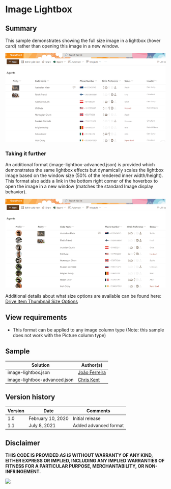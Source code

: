 # Image Lightbox

## Summary
This sample demonstrates showing the full size image in a lightbox (hover card) rather than opening this image in a new window.

![screenshot of the sample](./assets/screenshot.gif)

### Taking it further

An additional format (image-lightbox-advanced.json) is provided which demonstrates the same lightbox effects but dynamically scales the lightbox image based on the window size (50% of the rendered inner width/height). This format also adds a link in the bottom right corner of the hoverbox to open the image in a new window (matches the standard Image display behavior).

![screenshot of the advanced sample](./assets/screenshotAdvanced.gif)

Additional details about what size options are available can be found here: [Drive Item Thumbnail Size Options](https://docs.microsoft.com/graph/api/driveitem-list-thumbnails?view=graph-rest-1.0&tabs=http#size-options)

## View requirements
- This format can be applied to any image column type (Note: this sample does not work with the Picture column type)


## Sample

Solution|Author(s)
--------|---------
image-lightbox.json | [João Ferreira](https://twitter.com/Joao12Ferreira)
image-lightbox-advanced.json | [Chris Kent](https://twitter.com/thechriskent)

## Version history

Version|Date|Comments
-------|----|--------
1.0|February 10, 2020|Initial release
1.1|July 8, 2021|Added advanced format


## Disclaimer
**THIS CODE IS PROVIDED *AS IS* WITHOUT WARRANTY OF ANY KIND, EITHER EXPRESS OR IMPLIED, INCLUDING ANY IMPLIED WARRANTIES OF FITNESS FOR A PARTICULAR PURPOSE, MERCHANTABILITY, OR NON-INFRINGEMENT.**

<img src="https://pnptelemetry.azurewebsites.net/sp-dev-list-formatting/column-samples/image-lightbox" />